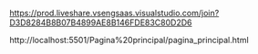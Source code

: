 https://prod.liveshare.vsengsaas.visualstudio.com/join?D3D8284B8B07B4899AE8B146FDE83C80D2D6

http://localhost:5501/Pagina%20principal/pagina_principal.html